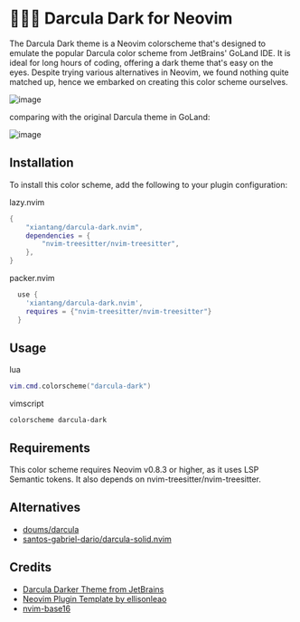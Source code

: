🧛🏻‍♂️ Darcula Dark for Neovim
=======================

The Darcula Dark theme is a Neovim colorscheme that's designed to emulate the popular Darcula color scheme from JetBrains' GoLand IDE. It is ideal for long hours of coding, offering a dark theme that's easy on the eyes. Despite trying various alternatives in Neovim, we found nothing quite matched up, hence we embarked on creating this color scheme ourselves.

![image](https://github.com/xiantang/darcula-dark.nvim/blob/main/img/preview.png?raw=true)

comparing with the original Darcula theme in GoLand:

![image](https://github.com/xiantang/darcula-dark.nvim/blob/main/img/256969805-1d3f86f1-3692-4267-a113-56a76be67e99.png?raw=true)

Installation
------------

To install this color scheme, add the following to your plugin configuration:

lazy.nvim

```lua
{
	"xiantang/darcula-dark.nvim",
    dependencies = {
        "nvim-treesitter/nvim-treesitter",
    },
}
```

packer.nvim

```lua
  use {
    'xiantang/darcula-dark.nvim',
    requires = {"nvim-treesitter/nvim-treesitter"}
  }

```


Usage
------------


lua 

```lua
vim.cmd.colorscheme("darcula-dark")

```

vimscript

```vimscript
colorscheme darcula-dark
```


Requirements
------------

This color scheme requires Neovim v0.8.3 or higher, as it uses LSP Semantic tokens. It also depends on nvim-treesitter/nvim-treesitter.


Alternatives
------------

-  [doums/darcula](https://github.com/doums/darcula)
-  [santos-gabriel-dario/darcula-solid.nvim](https://github.com/santos-gabriel-dario/darcula-solid.nvim)



Credits
-------

-   [Darcula Darker Theme from JetBrains](https://plugins.jetbrains.com/plugin/12692-darcula-darker-theme)
-   [Neovim Plugin Template by ellisonleao](https://github.com/ellisonleao/nvim-plugin-template)
-   [nvim-base16](https://github.com/RRethy/nvim-base16)
